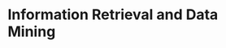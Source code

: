 # Information Retrieval and Data Mining

<!--Course covers major information retrieval and data mining terminology, algorithms, algorithm synthesis, distance functions, feature engineering and standardization, n-dimensional space operations and application domains. Course teaching consists of lectures, practical tasks, practical assignments and the final project.  

- Assignment 1: Text similarity and Agglomerative Document Clustering.
- Assignment 2: First part related with KNN, second is K-Means Clusteing (Without using libraries).
- Assignment 4: Unsupervised learning. K-means, Hierarchical Clustering. With different metrics, linkages. Visualize the clusters etc..
- Assignment 5: Supervised learning. Decision Trees, KNN, Random Forest. Tune the hyper parameters, grid search, cross validation etc. Visualization of the models etc.. -->
